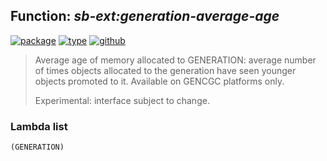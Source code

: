 ## Function: ***sb-ext:generation-average-age***
[![package](https://img.shields.io/badge/Package-SB--EXT-5f9ea0.svg?style=social&colorA=999999)](../) [![type](https://img.shields.io/badge/Type-Function-5f9ea0.svg?style=social&colorA=999999)](../#function) [![github](https://img.shields.io/badge/GitHub-View_the_source-5f9ea0.svg?style=social&colorA=999999&logo=github)](https://github.com/sbcl/sbcl/blob/master/src/code/gc.lisp/) 

> Average age of memory allocated to GENERATION: average number of times
> objects allocated to the generation have seen younger objects promoted to it.
> Available on GENCGC platforms only.
> 
> Experimental: interface subject to change.

### Lambda list
```
(GENERATION)
```
